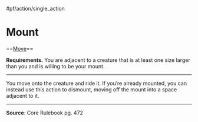 #pf/action/single_action 
# Mount
==[Move](../Traits/Move.md)==

**Requirements.** You are adjacent to a creature that is at least one size larger than you and is willing to be your mount.

---
You move onto the creature and ride it. If you’re already mounted, you can instead use this action to dismount, moving off the mount into a space adjacent to it.

---
**Source**: Core Rulebook pg. 472